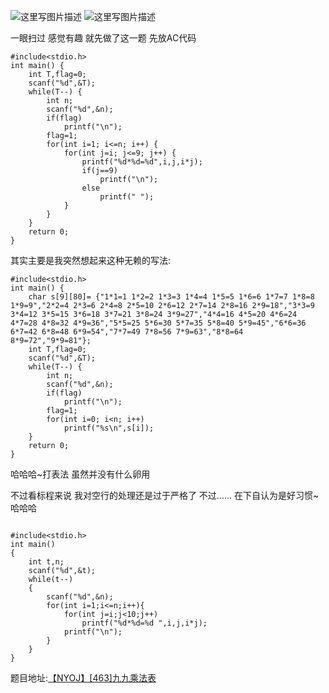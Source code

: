 ![这里写图片描述](http://img.blog.csdn.net/20160130235350725)
![这里写图片描述](http://img.blog.csdn.net/20160130235357256)

一眼扫过 感觉有趣 就先做了这一题
先放AC代码

```
#include<stdio.h>
int main() {
	int T,flag=0;
	scanf("%d",&T);
	while(T--) {
		int n;
		scanf("%d",&n);
		if(flag)
			printf("\n");
		flag=1;
		for(int i=1; i<=n; i++) {
			for(int j=i; j<=9; j++) {
				printf("%d*%d=%d",i,j,i*j);
				if(j==9)
					printf("\n");
				else
					printf(" ");
			}
		}
	}
	return 0;
}

```

其实主要是我突然想起来这种无赖的写法:

```
#include<stdio.h>
int main() {
	char s[9][80]= {"1*1=1 1*2=2 1*3=3 1*4=4 1*5=5 1*6=6 1*7=7 1*8=8 1*9=9","2*2=4 2*3=6 2*4=8 2*5=10 2*6=12 2*7=14 2*8=16 2*9=18","3*3=9 3*4=12 3*5=15 3*6=18 3*7=21 3*8=24 3*9=27","4*4=16 4*5=20 4*6=24 4*7=28 4*8=32 4*9=36","5*5=25 5*6=30 5*7=35 5*8=40 5*9=45","6*6=36 6*7=42 6*8=48 6*9=54","7*7=49 7*8=56 7*9=63","8*8=64 8*9=72","9*9=81"};
	int T,flag=0;
	scanf("%d",&T);
	while(T--) {
		int n;
		scanf("%d",&n);
		if(flag)
			printf("\n");
		flag=1;
		for(int i=0; i<n; i++)
			printf("%s\n",s[i]);
	}
	return 0;
}

```
哈哈哈~打表法
虽然并没有什么卵用

不过看标程来说
我对空行的处理还是过于严格了
不过……
在下自认为是好习惯~哈哈哈

```
 
#include<stdio.h>
int main()
{
	int t,n;
	scanf("%d",&t);
	while(t--)
	{
		scanf("%d",&n);
		for(int i=1;i<=n;i++){
			for(int j=i;j<10;j++)
				printf("%d*%d=%d ",i,j,i*j);
			printf("\n");
		}
	}
}        
```

题目地址:[【NYOJ】[463]九九乘法表](http://acm.nyist.net/JudgeOnline/problem.php?pid=463)